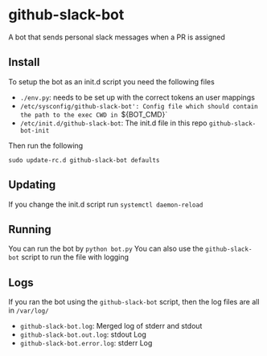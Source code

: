 # github-slack-bot
A bot that sends personal slack messages when a PR is assigned


## Install

To setup the bot as an init.d script you need the following files

 * `./env.py`: needs to be set up with the correct tokens an user mappings
 * `/etc/sysconfig/github-slack-bot': Config file which should contain the path to the exec CWD in `${BOT_CMD}`
 * `/etc/init.d/github-slack-bot`: The init.d file in this repo `github-slack-bot-init`

 Then run the following

 ```
sudo update-rc.d github-slack-bot defaults
 ```

## Updating

If you change the init.d script run `systemctl daemon-reload`


## Running

You can run the bot by `python bot.py`
You can also use the `github-slack-bot` script to run the file with logging

## Logs

If you ran the bot using the `github-slack-bot` script, then the log files are all in `/var/log/`

 * `github-slack-bot.log`: Merged log of stderr and stdout
 * `github-slack-bot.out.log`: stdout Log
 * `github-slack-bot.error.log`: stderr Log
